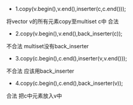 - 1.copy(v.begin(),v.end(),inserter(c,c.end()));

将vector v的所有元素copy至multiset c中 合法


- 2.copy(v.begin(),v.end(),back_inserter(c));

不合法 multiset没有back_inserter


- 3.copy(c.begin(),c.end(),inserter(v,v.end()));

不合法 应该用back_inserter


- 4.copy(c.begin(),c.end(),back_inserter(v));

合法 把c中元素放入v中
